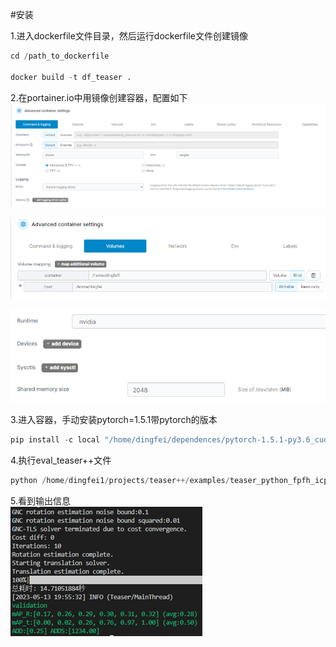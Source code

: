 #安装

1.进入dockerfile文件目录，然后运行dockerfile文件创建镜像

```python
cd /path_to_dockerfile

docker build -t df_teaser .
```

2.在portainer.io中用镜像创建容器，配置如下
![20230516162923](https://raw.githubusercontent.com/skykone1/images/main/20230516162923.png)

![20230516163233](https://raw.githubusercontent.com/skykone1/images/main/20230516163233.png)


![20230516163257](https://raw.githubusercontent.com/skykone1/images/main/20230516163257.png)

3.进入容器，手动安装pytorch=1.5.1带pytorch的版本  
```python
pip install -c local "/home/dingfei/dependences/pytorch-1.5.1-py3.6_cuda10.1.243_cudnn7.6.3_0.tar.bz2"
```

4.执行eval_teaser++文件  
```python
python /home/dingfei1/projects/teaser++/examples/teaser_python_fpfh_icp/eval_teaser.py
```

5.看到输出信息  
![20230516163714](https://raw.githubusercontent.com/skykone1/images/main/20230516163714.png)
